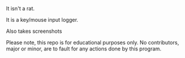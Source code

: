 It isn't a rat.

It is a key/mouse input logger.

Also takes screenshots

Please note, this repo is for educational purposes only. No contributors, major or minor, are to fault for any actions done by this program.
